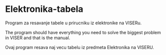 # Elektronika-tabela
Program za resavanje tabele u prirucniku iz elektronike na VISERu.

The program should have everything you need to solve the biggest problem in VISER and that is 
the manual.

Ovaj program resava naj vecu tabelu iz predmeta Elektronika na VISERU.
